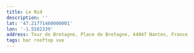 ```yaml
---
title: Le Nid
description: ''
lat: '47.21771460000001'
lon: '-1.5582339'
address: Tour de Bretagne, Place de Bretagne, 44047 Nantes, France
tags: bar rooftop vue
---
```

